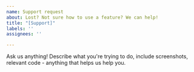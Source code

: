 ```yaml
---
name: Support request
about: Lost? Not sure how to use a feature? We can help!
title: "[Support]"
labels: ''
assignees: ''

---
```


Ask us anything! Describe what you're trying to do, include screenshots, relevant code - anything that helps us help you.
